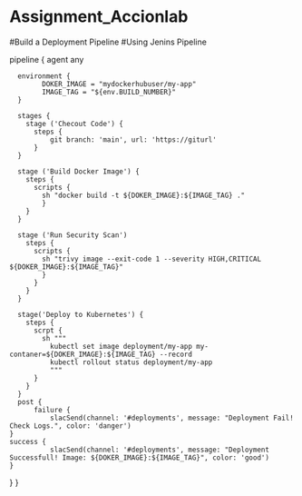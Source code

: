 # Assignment_Accionlab
#Build a Deployment Pipeline
#Using Jenins Pipeline


pipeline {
      agent any

      environment {
            DOKER_IMAGE = "mydockerhubuser/my-app"
            IMAGE_TAG = "${env.BUILD_NUMBER}"
      }

      stages {
        stage ('Checout Code') {
          steps {
              git branch: 'main', url: 'https://giturl'
          }
      }

      stage ('Build Docker Image') {
        steps {
          scripts {
            sh "docker build -t ${DOKER_IMAGE}:${IMAGE_TAG} ."
            }
        }
      }

      stage ('Run Security Scan')
        steps {
          scripts {
            sh "trivy image --exit-code 1 --severity HIGH,CRITICAL ${DOKER_IMAGE}:${IMAGE_TAG}"
            }
          }
        }
      }

      stage('Deploy to Kubernetes') {
        steps {
          scrpt {
            sh """
              kubectl set image deployment/my-app my-contaner=${DOKER_IMAGE}:${IMAGE_TAG} --record
              kubectl rollout status deployment/my-app
              """
          }
        }
      }
      post {
          failure {
              slacSend(channel: '#deployments', message: "Deployment Fail! Check Logs.", color: 'danger')
    }
    success {
              slacSend(channel: '#deployments', message: "Deployment Successfull! Image: ${DOKER_IMAGE}:${IMAGE_TAG}", color: 'good')
    }
  }
}
